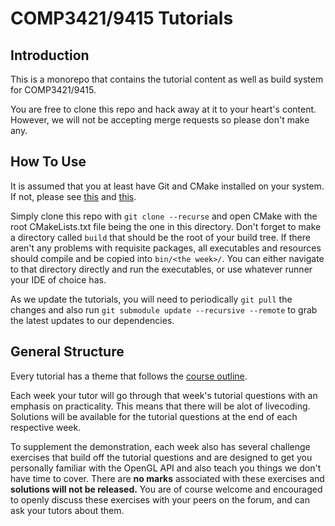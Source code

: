 # COMP3421/9415 Tutorials

## Introduction
This is a monorepo that contains the tutorial content as well as build system for COMP3421/9415.

You are free to clone this repo and hack away at it to your heart's content. However, we will not be accepting merge requests so please don't make any.


## How To Use
It is assumed that you at least have Git and CMake installed on your system. If not, please see [this](https://gitlab.cse.unsw.edu.au/COMP3421/21T3/opengl_cmake_setup) and [this](https://gitlab.cse.unsw.edu.au/COMP3421/21T3/git101).

Simply clone this repo with `git clone --recurse` and open CMake with the root CMakeLists.txt file being the one in this directory.
Don't forget to make a directory called `build` that should be the root of your build tree.
If there aren't any problems with requisite packages, all executables and resources should compile and be copied into `bin/<the week>/`.
You can either navigate to that directory directly and run the executables, or use whatever runner your IDE of choice has.

As we update the tutorials, you will need to periodically `git pull` the changes and also run `git submodule update --recursive --remote` to grab the latest updates to our dependencies.

## General Structure
Every tutorial has a theme that follows the [course outline](https://webcms3.cse.unsw.edu.au/COMP3421/21T3/outline).


Each week your tutor will go through that week's tutorial questions with an emphasis on practicality. This means that there will be alot of livecoding.
Solutions will be available for the tutorial questions at the end of each respective week.


To supplement the demonstration, each week also has several challenge exercises that build off the tutorial questions and are designed to get you personally familiar with the OpenGL API and also teach you things we don't have time to cover.
There are **no marks** associated with these exercises and **solutions will not be released.**
You are of course welcome and encouraged to openly discuss these exercises with your peers on the forum, and can ask your tutors about them.



